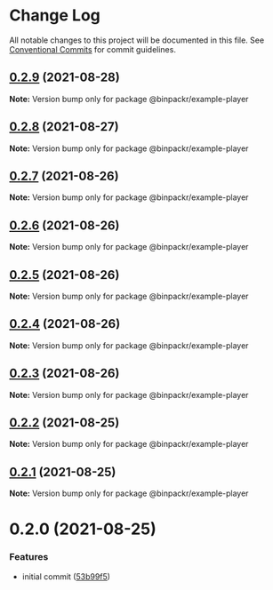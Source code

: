 # Change Log

All notable changes to this project will be documented in this file.
See [Conventional Commits](https://conventionalcommits.org) for commit guidelines.

## [0.2.9](https://gitr.net/mindary/binpackr/compare/@binpackr/example-player@0.2.8...@binpackr/example-player@0.2.9) (2021-08-28)

**Note:** Version bump only for package @binpackr/example-player





## [0.2.8](https://gitr.net/mindary/binpackr/compare/@binpackr/example-player@0.2.7...@binpackr/example-player@0.2.8) (2021-08-27)

**Note:** Version bump only for package @binpackr/example-player





## [0.2.7](https://gitr.net/mindary/binpackr/compare/@binpackr/example-player@0.2.6...@binpackr/example-player@0.2.7) (2021-08-26)

**Note:** Version bump only for package @binpackr/example-player





## [0.2.6](https://gitr.net/mindary/binpackr/compare/@binpackr/example-player@0.2.5...@binpackr/example-player@0.2.6) (2021-08-26)

**Note:** Version bump only for package @binpackr/example-player





## [0.2.5](https://gitr.net/mindary/binpackr/compare/@binpackr/example-player@0.2.4...@binpackr/example-player@0.2.5) (2021-08-26)

**Note:** Version bump only for package @binpackr/example-player





## [0.2.4](https://gitr.net/mindary/binpackr/compare/@binpackr/example-player@0.2.3...@binpackr/example-player@0.2.4) (2021-08-26)

**Note:** Version bump only for package @binpackr/example-player





## [0.2.3](https://gitr.net/mindary/binpackr/compare/@binpackr/example-player@0.2.2...@binpackr/example-player@0.2.3) (2021-08-26)

**Note:** Version bump only for package @binpackr/example-player





## [0.2.2](https://gitr.net/mindary/binpackr/compare/@binpackr/example-player@0.2.0...@binpackr/example-player@0.2.2) (2021-08-25)

**Note:** Version bump only for package @binpackr/example-player





## [0.2.1](https://gitr.net/mindary/binpackr/compare/@binpackr/example-player@0.2.0...@binpackr/example-player@0.2.1) (2021-08-25)

**Note:** Version bump only for package @binpackr/example-player





# 0.2.0 (2021-08-25)


### Features

* initial commit ([53b99f5](https://gitr.net/mindary/binpackr/commits/53b99f5436afcc939e305587092dfdb49e416843))
